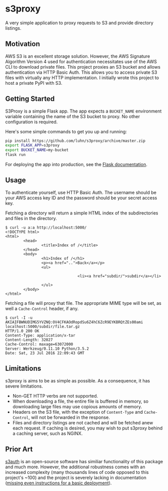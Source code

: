 # s3proxy

A very simple application to proxy requests to S3 and provide directory
listings.

## Motivation

AWS S3 is an excellent storage solution.  However, the AWS Signature Algorithm
Version 4 used for authentication necessitates use of the AWS CLI to download
private files.  This project proxies an S3 bucket and allows authentication via
HTTP Basic Auth.  This allows you to access private S3 files with virtually any
HTTP implementation.  I initially wrote this project to host a private PyPI
with S3.

## Getting Started

S3Proxy is a simple Flask app.  The app expects a `BUCKET_NAME` environment
variable containing the name of the S3 bucket to proxy.  No other configuration
is required.

Here's some simple commands to get you up and running:

```bash
pip install https://github.com/luhn/s3proxy/archive/master.zip
export FLASK_APP=s3proxy
export BUCKET_NAME=my-bucket
flask run
```

For deploying the app into production, see the [Flask
documentation](http://flask.pocoo.org/docs/0.11/deploying/).

## Usage

To authenticate yourself, use HTTP Basic Auth.  The username should be your AWS
access key ID and the password should be your secret access key.

Fetching a directory will return a simple HTML index of the subdirectories and
files in the directory.

```
$ curl -u a:a http://localhost:5000/
<!DOCTYPE html>
<html>
        <head>
                <title>Index of /</title>
        </head>
        <body>
                <h1>Index of /</h1>
                <p><a href="..">Back</a></p>
                <ul>

                                <li><a href="subdir/">subdir</a></li>

                </ul>
        </body>
</html>
```

Fetching a file will proxy that file.  The appropriate MIME type will be set,
as well a `Cache-Control` header, if any.

```
$ curl -I -u AKIAIFBWNUDIMG5YVZNQ:OV4CFKAOdRopdSu6Z4hC6ZcR9EYKBRQtZEs00ami localhost:5000/subdir/file.tar.gz
HTTP/1.0 200 OK
Content-Type: application/x-tar
Content-Length: 32027
Cache-Control: maxage=63072000
Server: Werkzeug/0.11.10 Python/3.5.2
Date: Sat, 23 Jul 2016 22:09:43 GMT
```

## Limitations

s3proxy is aims to be as simple as possible.  As a consequence, it has
severe limitations.

* Non-GET HTTP verbs are not supported.
* When downloading a file, the entire file is buffered in memory, so
  downloading large files may use copious amounts of memory.
* Headers on the S3 file, with the exception of `Content-Type` and
  `Cache-Control`, will not be forwarded in the response.
* Files and directory listings are not cached and will be fetched anew each
  request.  If caching is desired, you may wish to put s3proxy behind a caching
  server, such as NGINX.

## Prior Art

[s3auth](https://github.com/yegor256/s3auth) is an open-source software has
similiar functionality of this package and much more.  However, the additional
robustness comes with an increased complexity (many thousands lines of code
opposed to this project's ~100) and the project is severely lacking in
documentation ([missing even instructions for a basic
deployment](https://github.com/yegor256/s3auth/issues/321)).
